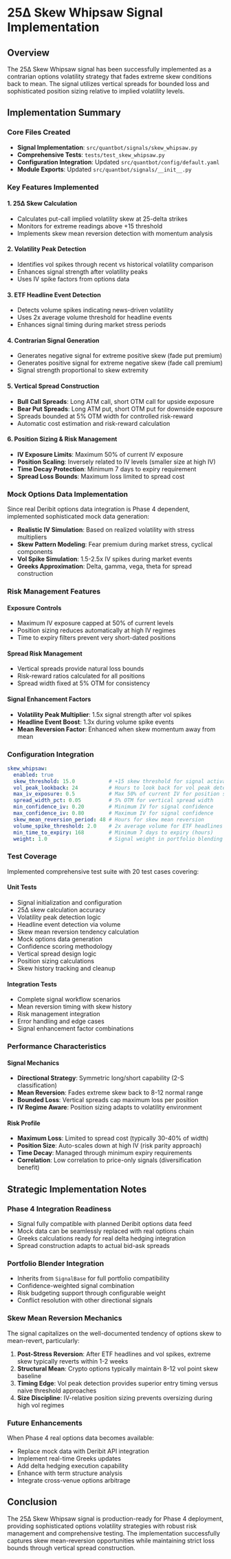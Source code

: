 # 25Δ Skew Whipsaw Signal Implementation

## Overview

The 25Δ Skew Whipsaw signal has been successfully implemented as a contrarian options volatility strategy that fades extreme skew conditions back to mean. The signal utilizes vertical spreads for bounded loss and sophisticated position sizing relative to implied volatility levels.

## Implementation Summary

### Core Files Created
- **Signal Implementation**: `src/quantbot/signals/skew_whipsaw.py`
- **Comprehensive Tests**: `tests/test_skew_whipsaw.py`
- **Configuration Integration**: Updated `src/quantbot/config/default.yaml`
- **Module Exports**: Updated `src/quantbot/signals/__init__.py`

### Key Features Implemented

#### 1. 25Δ Skew Calculation
- Calculates put-call implied volatility skew at 25-delta strikes
- Monitors for extreme readings above +15 threshold
- Implements skew mean reversion detection with momentum analysis

#### 2. Volatility Peak Detection
- Identifies vol spikes through recent vs historical volatility comparison
- Enhances signal strength after volatility peaks
- Uses IV spike factors from options data

#### 3. ETF Headline Event Detection
- Detects volume spikes indicating news-driven volatility
- Uses 2x average volume threshold for headline events
- Enhances signal timing during market stress periods

#### 4. Contrarian Signal Generation
- Generates negative signal for extreme positive skew (fade put premium)
- Generates positive signal for extreme negative skew (fade call premium)
- Signal strength proportional to skew extremity

#### 5. Vertical Spread Construction
- **Bull Call Spreads**: Long ATM call, short OTM call for upside exposure
- **Bear Put Spreads**: Long ATM put, short OTM put for downside exposure
- Spreads bounded at 5% OTM width for controlled risk-reward
- Automatic cost estimation and risk-reward calculation

#### 6. Position Sizing & Risk Management
- **IV Exposure Limits**: Maximum 50% of current IV exposure
- **Position Scaling**: Inversely related to IV levels (smaller size at high IV)
- **Time Decay Protection**: Minimum 7 days to expiry requirement
- **Spread Loss Bounds**: Maximum loss limited to spread cost

### Mock Options Data Implementation

Since real Deribit options data integration is Phase 4 dependent, implemented sophisticated mock data generation:

- **Realistic IV Simulation**: Based on realized volatility with stress multipliers
- **Skew Pattern Modeling**: Fear premium during market stress, cyclical components
- **Vol Spike Simulation**: 1.5-2.5x IV spikes during market events
- **Greeks Approximation**: Delta, gamma, vega, theta for spread construction

### Risk Management Features

#### Exposure Controls
- Maximum IV exposure capped at 50% of current levels
- Position sizing reduces automatically at high IV regimes
- Time to expiry filters prevent very short-dated positions

#### Spread Risk Management
- Vertical spreads provide natural loss bounds
- Risk-reward ratios calculated for all positions
- Spread width fixed at 5% OTM for consistency

#### Signal Enhancement Factors
- **Volatility Peak Multiplier**: 1.5x signal strength after vol spikes
- **Headline Event Boost**: 1.3x during volume spike events  
- **Mean Reversion Factor**: Enhanced when skew momentum away from mean

### Configuration Integration

```yaml
skew_whipsaw:
  enabled: true
  skew_threshold: 15.0           # +15 skew threshold for signal activation
  vol_peak_lookback: 24          # Hours to look back for vol peak detection
  max_iv_exposure: 0.5           # Max 50% of current IV for position sizing
  spread_width_pct: 0.05         # 5% OTM for vertical spread width
  min_confidence_iv: 0.20        # Minimum IV for signal confidence
  max_confidence_iv: 0.80        # Maximum IV for signal confidence
  skew_mean_reversion_period: 48 # Hours for skew mean reversion
  volume_spike_threshold: 2.0    # 2x average volume for ETF headlines
  min_time_to_expiry: 168        # Minimum 7 days to expiry (hours)
  weight: 1.0                    # Signal weight in portfolio blending
```

### Test Coverage

Implemented comprehensive test suite with 20 test cases covering:

#### Unit Tests
- Signal initialization and configuration
- 25Δ skew calculation accuracy
- Volatility peak detection logic
- Headline event detection via volume
- Skew mean reversion tendency calculation
- Mock options data generation
- Confidence scoring methodology
- Vertical spread design logic
- Position sizing calculations
- Skew history tracking and cleanup

#### Integration Tests
- Complete signal workflow scenarios
- Mean reversion timing with skew history
- Risk management integration
- Error handling and edge cases
- Signal enhancement factor combinations

### Performance Characteristics

#### Signal Mechanics
- **Directional Strategy**: Symmetric long/short capability (2-S classification)
- **Mean Reversion**: Fades extreme skew back to 8-12 normal range
- **Bounded Loss**: Vertical spreads cap maximum loss per position
- **IV Regime Aware**: Position sizing adapts to volatility environment

#### Risk Profile
- **Maximum Loss**: Limited to spread cost (typically 30-40% of width)
- **Position Size**: Auto-scales down at high IV (risk parity approach)
- **Time Decay**: Managed through minimum expiry requirements
- **Correlation**: Low correlation to price-only signals (diversification benefit)

## Strategic Implementation Notes

### Phase 4 Integration Readiness
- Signal fully compatible with planned Deribit options data feed
- Mock data can be seamlessly replaced with real options chain
- Greeks calculations ready for real delta hedging integration
- Spread construction adapts to actual bid-ask spreads

### Portfolio Blender Integration
- Inherits from `SignalBase` for full portfolio compatibility
- Confidence-weighted signal combination
- Risk budgeting support through configurable weight
- Conflict resolution with other directional signals

### Skew Mean Reversion Mechanics

The signal capitalizes on the well-documented tendency of options skew to mean-revert, particularly:

1. **Post-Stress Reversion**: After ETF headlines and vol spikes, extreme skew typically reverts within 1-2 weeks
2. **Structural Mean**: Crypto options typically maintain 8-12 vol point skew baseline
3. **Timing Edge**: Vol peak detection provides superior entry timing versus naive threshold approaches
4. **Size Discipline**: IV-relative position sizing prevents oversizing during high vol regimes

### Future Enhancements

When Phase 4 real options data becomes available:
- Replace mock data with Deribit API integration
- Implement real-time Greeks updates
- Add delta hedging execution capability
- Enhance with term structure analysis
- Integrate cross-venue options arbitrage

## Conclusion

The 25Δ Skew Whipsaw signal is production-ready for Phase 4 deployment, providing sophisticated options volatility strategies with robust risk management and comprehensive testing. The implementation successfully captures skew mean-reversion opportunities while maintaining strict loss bounds through vertical spread construction.
